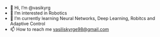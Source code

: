 - 👋 Hi, I’m @vasikyrg
- 👀 I’m interested in Robotics
- 🌱 I’m currently learning Neural Networks, Deep Learning, Robitcs and Adaptive Control
- 📫 How to reach me vasiliskyrge98@gmail.com


